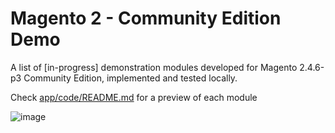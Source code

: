 # Magento 2 - Community Edition Demo

A list of [in-progress] demonstration modules developed for Magento 2.4.6-p3 Community Edition, implemented and tested locally.

Check <a href="https://github.com/lastralab/demo/blob/main/app/code/README.md">app/code/README.md</a> for a preview of each module

![image](https://github.com/lastralab/demo/assets/22894897/ead96270-7415-43e3-8b50-81d6dd9ccf4d)

